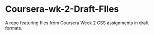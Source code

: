 # Coursera-wk-2-Draft-FIles
A repo featuring files from Coursera Week 2 CSS assignments in draft formats.
